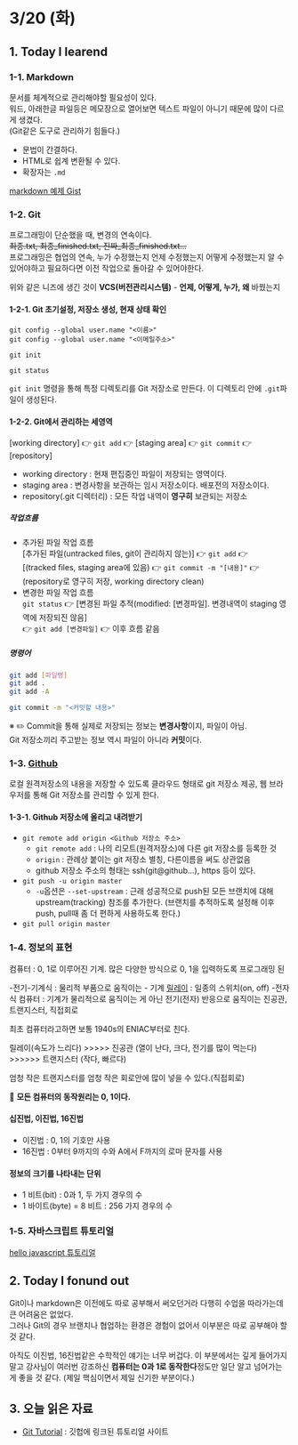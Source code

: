 # 3/20 (화)

## 1. Today I learend

### 1-1. Markdown

문서를 체계적으로 관리해야할 필요성이 있다.  
워드, 아래한글 파일등은 메모장으로 열어보면 텍스트 파일이 아니기 때문에 많이 다르게 생겼다.  
(Git같은 도구로 관리하기 힘들다.)

+ 문법이 간결하다.
+ HTML로 쉽계 변환될 수 있다.  
+ 확장자는 `.md`

[markdown 예제 Gist](https://gist.github.com/ihoneymon/652be052a0727ad59601)

### 1-2. Git

프로그래밍이 단순했을 때, 변경의 연속이다.  
~~최종.txt, 최종_finished.txt, 진짜_최종_finished.txt...~~  
프로그래밍은 협업의 연속, 누가 수정했는지 언제 수정했는지 어떻게 수정했는지 알 수 있어야하고 필요하다면 이전 작업으로 돌아갈 수 있어야한다.

위와 같은 니즈에 생긴 것이 **VCS(버전관리시스템)** - **언제, 어떻게, 누가, 왜** 바꿨는지

#### 1-2-1. Git 초기설정, 저장소 생성, 현재 상태 확인

```
git config --global user.name "<이름>"
git config --global user.name "<이메일주소>"

git init

git status
```
`git init` 명령을 통해 특정 디렉토리를 Git 저장소로 만든다. 이 디렉토리 안에 `.git`파일이 생성된다.

#### 1-2-2. Git에서 관리하는 세영역

[working directory] 👉️ `git add` 👉️ [staging area] 👉️ `git commit` 👉️ [repository]

- working directory : 현재 편집중인 파일이 저장되는 영역이다.
- staging area : 변경사항을 보관하는 임시 저장소이다. 배포전의 저장소이다.
- repository(.git 디렉터리) : 모든 작업 내역이 __영구히__ 보관되는 저장소

##### 작업흐름

+ 추가된 파일 작업 흐름  
    [추가된 파일(untracked files, git이 관리하지 않는)] 👉️ `git add` 👉  
    [(tracked files, staging area에 있음) 👉️ `git commit -m "[내용]"` 👉️  
    (repository로 영구히 저장, working directory clean)
+ 변경한 파일 작업 흐름  
    `git status` 👉️ [변경된 파일 추적(modified: [변경파일]. 변경내역이 staging 영역에 저장되진 않음]  
    👉️ `git add [변경파일]` 👉️ 이후 흐름 같음

##### 명령어

```bash
git add [파일명]
git add .
git add -A

git commit -m "<커밋할 내용>"
```

※ ✏️ Commit을 통해 실제로 저장되는 정보는 **변경사항**이지, 파일이 아님.  
Git 저장소끼리 주고받는 정보 역시 파일이 아니라 **커밋**이다.

### 1-3. [Github](https://github.com/)

로컬 원격저장소의 내용을 저장할 수 있도록 클라우드 형태로 git 저장소 제공, 웹 브라우저를 통해 Git 저장소를 관리할 수 있게 한다. 

#### 1-3-1. Github 저장소에 올리고 내려받기

+ `git remote add origin <Github 저장소 주소>`
    - `git remote add` : 나의 리모트(원격저장소)에 다른 git 저장소를 등록한 것
    - `origin` : 관례상 붙이는 git 저장소 별칭, 다른이름을 써도 상관없음
    - github 저장소 주소의 형태는 ssh(git@github...), https 등이 있다.
+ `git push -u origin master`
    - `-u`옵션은 `--set-upstream` : 근래 성공적으로 push된 모든 브랜치에 대해 upstream(tracking) 참조를 추가한다. (브랜치를 추적하도록 설정해 이후 push, pull때 좀 더 편하게 사용하도록 한다.)
+ `git pull origin master`

### 1-4. 정보의 표현

컴퓨터 : 0, 1로 이루어진 기계. 많은 다양한 방식으로 0, 1을 입력하도록 프로그래밍 된

-전기-기계식 : 물리적 부품으로 움직이는 - 기계
    [릴레이](http://makeshare.org/bbs/board.php?bo_table=Parts&wr_id=9) : 일종의 스위치(on, off)
-전자식 컴퓨터 : 기계가 물리적으로 움직이는 게 아닌 전기(전자) 반응으로 움직이는
    진공관, 트랜지스터, 직접회로

최초 컴퓨터라고하면 보통 1940s의 ENIAC부터로 친다.

릴레이(속도가 느리다) >>>>> 진공관 (열이 난다, 크다, 전기를 많이 먹는다) >>>>>> 트랜지스터 (작다, 빠르다)

엄청 작은 트랜지스터를 엄청 작은 회로안에 많이 넣을 수 있다.(직접회로)

🌟 **모든 컴퓨터의 동작원리는 0, 1이다.**

#### 십진법, 이진법, 16진법

+ 이진법 : 0, 1의 기호만 사용 
+ 16진법 : 0부터 9까지의 수와 A에서 F까지의 로마 문자를 사용

#### 정보의 크기를 나타내는 단위

+ 1 비트(bit) : 0과 1, 두 가지 경우의 수
+ 1 바이트(byte) = 8 비트 : 256 가지 경우의 수

### 1-5. 자바스크립트 튜토리얼

[hello javascript 튜토리얼](https://helloworldjavascript.net/pages/020-tutorial.html)

## 2. Today I fonund out

Git이나 markdown은 이전에도 따로 공부해서 써오던거라 다행히 수업을 따라가는데 큰 어려움은 없었다.  
그러나 Git의 경우 브랜치나 협업하는 환경은 경험이 없어서 이부분은 따로 공부해야 할 것 같다.  

아직도 이진법, 16진법같은 수학적인 얘기는 너무 버겁다. 이 부분에서는 깊게 들어가지 말고 강사님이 여러번 강조하신 **컴퓨터는 0과 1로 동작한다**정도만 일단 알고 넘어가는 게 좋을 것 같다. (제일 핵심이면서 제일 신기한 부분이다.)

## 3. 오늘 읽은 자료

- [Git Tutorial](https://try.github.io/levels/1/challenges/1) : 깃헙에 링크된 튜토리얼 사이트